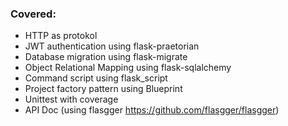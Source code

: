 ### Covered:
- HTTP as protokol
- JWT authentication using flask-praetorian
- Database migration using flask-migrate
- Object Relational Mapping using flask-sqlalchemy
- Command script using flask_script
- Project factory pattern using Blueprint
- Unittest with coverage
- API Doc (using flasgger https://github.com/flasgger/flasgger)
